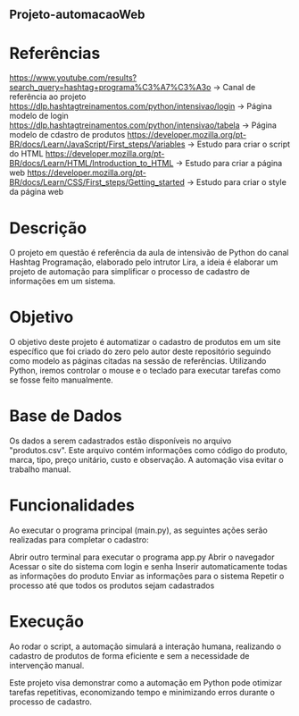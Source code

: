 ## Projeto-automacaoWeb

# Referências
https://www.youtube.com/results?search_query=hashtag+programa%C3%A7%C3%A3o -> Canal de referência ao projeto 
https://dlp.hashtagtreinamentos.com/python/intensivao/login -> Página modelo de login
https://dlp.hashtagtreinamentos.com/python/intensivao/tabela -> Página modelo de cdastro de produtos
https://developer.mozilla.org/pt-BR/docs/Learn/JavaScript/First_steps/Variables -> Estudo para criar o script do HTML
https://developer.mozilla.org/pt-BR/docs/Learn/HTML/Introduction_to_HTML -> Estudo para criar a página web 
https://developer.mozilla.org/pt-BR/docs/Learn/CSS/First_steps/Getting_started -> Estudo para criar o style da página web

# Descrição
O projeto em questão é referência da aula de intensivão de Python do canal Hashtag Programação, elaborado pelo intrutor Lira, a ideia é elaborar um projeto de automação para simplificar o processo de cadastro de informações em um sistema. 

# Objetivo
O objetivo deste projeto é automatizar o cadastro de produtos em um site específico que foi criado do zero pelo autor deste repositório seguindo como modelo as páginas citadas na sessão de referências. Utilizando Python, iremos controlar o mouse e o teclado para executar tarefas como se fosse feito manualmente.

# Base de Dados
Os dados a serem cadastrados estão disponíveis no arquivo "produtos.csv". Este arquivo contém informações como código do produto, marca, tipo, preço unitário, custo e observação. A automação visa evitar o trabalho manual.

# Funcionalidades
Ao executar o programa principal (main.py), as seguintes ações serão realizadas para completar o cadastro:

Abrir outro terminal para executar o programa app.py
Abrir o navegador
Acessar o site do sistema com login e senha
Inserir automaticamente todas as informações do produto
Enviar as informações para o sistema
Repetir o processo até que todos os produtos sejam cadastrados

# Execução
Ao rodar o script, a automação simulará a interação humana, realizando o cadastro de produtos de forma eficiente e sem a necessidade de intervenção manual.

Este projeto visa demonstrar como a automação em Python pode otimizar tarefas repetitivas, economizando tempo e minimizando erros durante o processo de cadastro.
